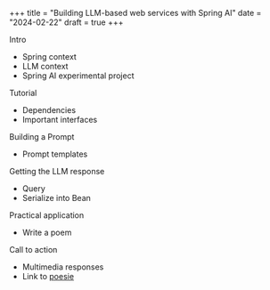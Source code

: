 +++
title = "Building LLM-based web services with Spring AI"
date = "2024-02-22"
draft = true
+++

Intro
* Spring context
* LLM context
* Spring AI experimental project

Tutorial
* Dependencies
* Important interfaces

Building a Prompt
* Prompt templates

Getting the LLM response
* Query
* Serialize into Bean

Practical application
* Write a poem

Call to action
* Multimedia responses
* Link to [poesie](https://github.com/austinatchley/poesie)